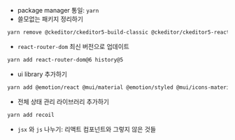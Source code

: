 <!--  다 갈아엎고 구성 한 일

에디터 사용 시 공식 문서를 제발 좀 잘 읽어보자??
bootstrap  < css < antd 리액트 친화적인 환경 사용하기 권장 -> bootstrap 포기;;
추후에 백엔드 설치된것들은 지워야되나요??
localStorage 구글 임시저장소 어쩌고 하던데 일단 임시저장.. 제가 잘 몰라서 일단은..
jsx는 하나의 기능만 & 기능 확장, js는 여러 기능을 반환한다고 해서.. 일단은 그에 따라서 재구성..

요청은 성공이라고 하는데 KEY_ERROR가 발생함
type 에러같다는..느낌적인 느낌이?
그래서 강제 인증 부분을 만들어서 일단 메인으로 이동하게 만들었습니다.
env 파일에 백엔드 서버를 변경하면 될꺼같은데.. 환경변수는 auto reload가 안되니 재시작 ?? 
css 임의로 처리했습니다 라이브러리 설치 후 간단하게 수정하시면 됩니다.. 혹은 지우고 사용하셔도됩니다

api를 이해 못하시겠다고 해서 signin에 대략적으로 어떻게 쓴건지 넣어놨습니다.
제가 api를 받을 수 없어서 코치님께서 말씀해주신 목업 코드를 넣었습니다..
뭐냐 뭐 수정하니까 실행 후에 터미널창 겁나 부들대는데 ;;;

12월 5일 - 상세페이지, 차트 부분은 아직.. 제가 차트를 할수 있을까요..?
깃 무서워서 일단 보류... F: 상세페이지, 글쓰기 툴바 수정
공감 많은순 <-이 처리는 어떻게? 
12월 6일 - backend 폴더가 없어도 됩니다 근데 이때는 .env랑 .gitignore를 root 폴더와 함께..
ex) frontend 껍데기 없애기
proxy 오류가 나는 것 같아서 제가 잘 못써서 지웠습니다
git에 pull 하고 다시 올리려니까 변한 파일이 너무 많아서 오류가 뜸..
브랜치, history 지우고 다시 재업로드 했습니다.
구현 안된건 열린게시판 공감 많은순
-->

- package manager 통일: `yarn`
- 쓸모없는 패키지 정리하기

```bash
yarn remove @ckeditor/ckeditor5-build-classic @ckeditor/ckeditor5-react antd body-parser bootstrap cors cross-env express mysql2 node-sass nodemon npm quill react-bootstrap react-paginate react-quill react-redux sequelize styled-components typescript vue-codemirror web-vitals @toast-ui/editor-plugin-chart @toast-ui/editor-plugin-code-syntax-highlight @toast-ui/editor-plugin-color-syntax @toast-ui/editor-plugin-table-merged-cell @toast-ui/editor-plugin-uml @toast-ui/react-editor serviceworker
```

- `react-router-dom` 최신 버전으로 업데이트

```bash
yarn add react-router-dom@6 history@5
```

- ui library 추가하기

```bash
yarn add @emotion/react @mui/material @emotion/styled @mui/icons-material
```

- 전체 상태 관리 라이브러리 추가하기

```bash
yarn add recoil
```

- `jsx` 와 `js` 나누기: 리액트 컴포넌트와 그렇지 않은 것들
